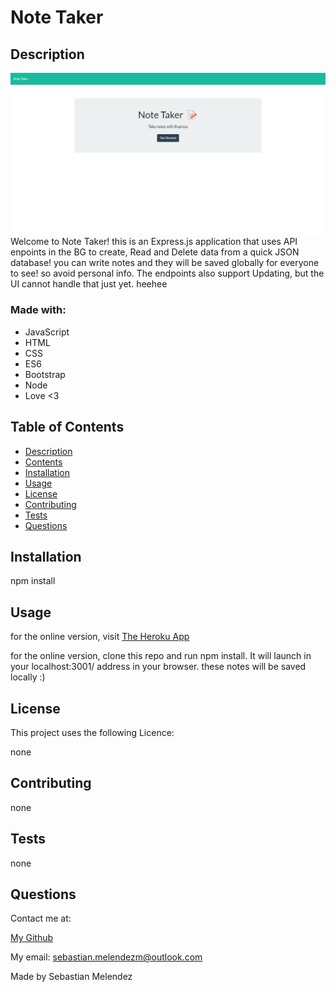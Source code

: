 
# Note Taker

## Description
  ![Screen Shot](./assets/images/screenshot.jpeg)
  Welcome to Note Taker! this is an Express.js application that uses API enpoints in the BG to create, Read and Delete data from a quick JSON database! you can write notes and they will be saved globally for everyone to see! so avoid personal info. The endpoints also support Updating, but the UI cannot handle that just yet. heehee
  
### Made with:
  
* JavaScript
* HTML
* CSS
* ES6
* Bootstrap
* Node
* Love <3


## Table of Contents
* [Description](#description)
* [Contents](#contents)
* [Installation](#installation) 
* [Usage](#usage)
* [License](#licence)
* [Contributing](#contributing)
* [Tests](#tests)
* [Questions](#questions)


## Installation
  npm install
  
## Usage
  for the online version, visit [The Heroku App](https://note-taker-byseb.herokuapp.com/)

  for the online version, clone this repo and run npm install. It will launch in your localhost:3001/ address in your browser. these notes will be saved locally :) 
   

  ## License
  This project uses the following Licence:


  none
  
  

    
  

## Contributing
  none

## Tests
  none

## Questions
  Contact me at:


  [My Github](https://github.com/SebasMelendez)


  My email: sebastian.melendezm@outlook.com

Made by Sebastian Melendez

